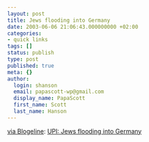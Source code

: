```yaml
---
layout: post
title: Jews flooding into Germany
date: 2003-06-06 21:06:43.000000000 +02:00
categories:
- quick links
tags: []
status: publish
type: post
published: true
meta: {}
author:
  login: shanson
  email: papascott-wp@gmail.com
  display_name: PapaScott
  first_name: Scott
  last_name: Hanson
---
```

<p><a title="Blogeline's Journal" href="http://blogeline.blogspot.com/2003_06_01_blogeline_archive.html#200394258">via Blogeline</a>: <a title="From 33,000 in 1990 to 200,000 today... mostly speaking Russian" href="http://www.upi.com/view.cfm?StoryID=20030605-051223-2097r">UPI: Jews flooding into Germany</a></p>
